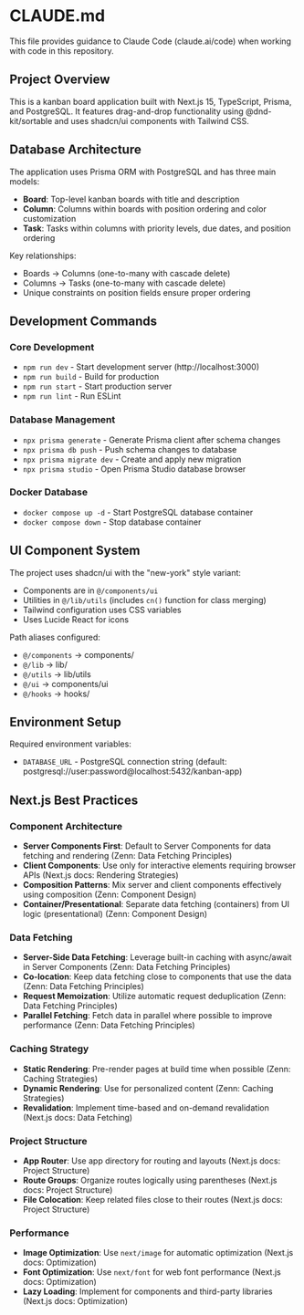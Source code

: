 # CLAUDE.md

This file provides guidance to Claude Code (claude.ai/code) when working with code in this repository.

## Project Overview

This is a kanban board application built with Next.js 15, TypeScript, Prisma, and PostgreSQL. It features drag-and-drop functionality using @dnd-kit/sortable and uses shadcn/ui components with Tailwind CSS.

## Database Architecture

The application uses Prisma ORM with PostgreSQL and has three main models:
- **Board**: Top-level kanban boards with title and description
- **Column**: Columns within boards with position ordering and color customization
- **Task**: Tasks within columns with priority levels, due dates, and position ordering

Key relationships:
- Boards → Columns (one-to-many with cascade delete)
- Columns → Tasks (one-to-many with cascade delete)
- Unique constraints on position fields ensure proper ordering

## Development Commands

### Core Development
- `npm run dev` - Start development server (http://localhost:3000)
- `npm run build` - Build for production
- `npm run start` - Start production server
- `npm run lint` - Run ESLint

### Database Management
- `npx prisma generate` - Generate Prisma client after schema changes
- `npx prisma db push` - Push schema changes to database
- `npx prisma migrate dev` - Create and apply new migration
- `npx prisma studio` - Open Prisma Studio database browser

### Docker Database
- `docker compose up -d` - Start PostgreSQL database container
- `docker compose down` - Stop database container

## UI Component System

The project uses shadcn/ui with the "new-york" style variant:
- Components are in `@/components/ui`
- Utilities in `@/lib/utils` (includes `cn()` function for class merging)
- Tailwind configuration uses CSS variables
- Uses Lucide React for icons

Path aliases configured:
- `@/components` → components/
- `@/lib` → lib/
- `@/utils` → lib/utils
- `@/ui` → components/ui
- `@/hooks` → hooks/

## Environment Setup

Required environment variables:
- `DATABASE_URL` - PostgreSQL connection string (default: postgresql://user:password@localhost:5432/kanban-app)

## Next.js Best Practices

### Component Architecture
- **Server Components First**: Default to Server Components for data fetching and rendering (Zenn: Data Fetching Principles)
- **Client Components**: Use only for interactive elements requiring browser APIs (Next.js docs: Rendering Strategies)
- **Composition Patterns**: Mix server and client components effectively using composition (Zenn: Component Design)
- **Container/Presentational**: Separate data fetching (containers) from UI logic (presentational) (Zenn: Component Design)

### Data Fetching
- **Server-Side Data Fetching**: Leverage built-in caching with async/await in Server Components (Zenn: Data Fetching Principles)
- **Co-location**: Keep data fetching close to components that use the data (Zenn: Data Fetching Principles)
- **Request Memoization**: Utilize automatic request deduplication (Zenn: Data Fetching Principles)
- **Parallel Fetching**: Fetch data in parallel where possible to improve performance (Zenn: Data Fetching Principles)

### Caching Strategy
- **Static Rendering**: Pre-render pages at build time when possible (Zenn: Caching Strategies)
- **Dynamic Rendering**: Use for personalized content (Zenn: Caching Strategies)
- **Revalidation**: Implement time-based and on-demand revalidation (Next.js docs: Data Fetching)

### Project Structure
- **App Router**: Use app directory for routing and layouts (Next.js docs: Project Structure)
- **Route Groups**: Organize routes logically using parentheses (Next.js docs: Project Structure)
- **File Colocation**: Keep related files close to their routes (Next.js docs: Project Structure)

### Performance
- **Image Optimization**: Use `next/image` for automatic optimization (Next.js docs: Optimization)
- **Font Optimization**: Use `next/font` for web font performance (Next.js docs: Optimization)
- **Lazy Loading**: Implement for components and third-party libraries (Next.js docs: Optimization)